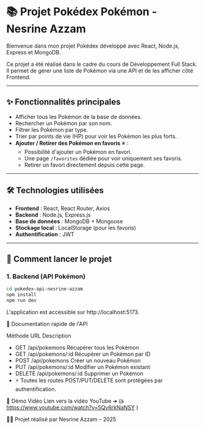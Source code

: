 # 📚 Projet Pokédex Pokémon - Nesrine Azzam

Bienvenue dans mon projet Pokédex développé avec React, Node.js, Express et MongoDB.

Ce projet a été réalisé dans le cadre du cours de Développement Full Stack.  
Il permet de gérer une liste de Pokémon via une API et de les afficher côté Frontend.

---

## ✨ Fonctionnalités principales

- Afficher tous les Pokémon de la base de données.
- Rechercher un Pokémon par son nom.
- Filtrer les Pokémon par type.
- Trier par points de vie (HP) pour voir les Pokémon les plus forts.
- **Ajouter / Retirer des Pokémon en favoris ⭐** :
  - Possibilité d'ajouter un Pokémon en favori.
  - Une page `/favorites` dédiée pour voir uniquement ses favoris.
  - Retirer un favori directement depuis cette page.

---

## 🛠️ Technologies utilisées

- **Frontend** : React, React Router, Axios
- **Backend** : Node.js, Express.js
- **Base de données** : MongoDB + Mongoose
- **Stockage local** : LocalStorage (pour les favoris)
- **Authentification** : JWT

---

## 🚀 Comment lancer le projet

### 1. Backend (API Pokémon)

```bash
cd pokedex-api-nesrine-azzam
npm install
npm run dev
```
L'application est accessible sur http://localhost:5173.

📖 Documentation rapide de l'API

Méthode	URL	Description
- GET	/api/pokemons	Récupérer tous les Pokémon
- GET	/api/pokemons/:id	Récupérer un Pokémon par ID
- POST	/api/pokemons	Créer un nouveau Pokémon
- PUT	/api/pokemons/:id	Modifier un Pokémon existant
- DELETE	/api/pokemons/:id	Supprimer un Pokémon
- ⚡ Toutes les routes POST/PUT/DELETE sont protégées par authentification.

🎥 Démo Vidéo
Lien vers la vidéo YouTube ➔ (à https://www.youtube.com/watch?v=5Qv6rkNaNSY )

👩‍💻 Projet réalisé par
Nesrine Azzam – 2025